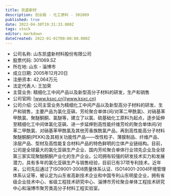 ```yaml
---
title: 凯盛新材
description: 创业板 - 化工原料 - 301069
published: true
date: 2022-04-30T19:31:33.000Z
tags: stock
editor: markdown
dateCreated: 2022-01-01T00:00:00.000Z
---
```


- 公司名称: 山东凯盛新材料股份有限公司
- 股票代码: 301069.SZ
- 所在地: 山东 - 淄博市
- 成立日期: 2005年12月20日
- 注册资本: 42,064万元
- 法定代表人: 王加荣
- 主营业务: 精细化工中间产品以及新型高分子材料的研发，生产和销售
- 公司官网: [www.ksxc.cn](www.ksxc.cn)
- 公司介绍: 公司主营业务为精细化工中间产品以及新型高分子材料的研发、生产和销售，主要产品为氯化亚砜、芳纶聚合单体(间/对苯二甲酰氯)、对硝基苯甲酰氯、聚醚酮酮、氯醚等，建立了以氯、硫基础化工原料为起点，逐步延伸至精细化工中间体氯化亚砜、进一步延伸到高性能纤维芳纶的聚合单体间/对苯二甲酰氯、对硝基苯甲酰氯及其他芳香族酰氯产品，再到高性能高分子材料聚醚酮酮(PEKK)及其相关功能性产品——改性粒子、薄膜制品、纤维产品、涂层产品、型材及高性能复合材料产品的特色鲜明的立体产业链结构。目前，公司是全球最大的氯化亚砜生产企业、国内芳纶聚合单体行业领先企业及全球第三家实现聚醚酮酮产业化的生产企业。公司拥有较强的研发技术实力和发展潜力，具有多年的氯化亚砜生产与销售经验，目前已有37项专利技术。近年来，公司先后通过了ISO9001-2008质量体系认证、ISO14001-2004环境管理体系认证等，被认定为山东省高新技术企业和中国专利山东明星企业，拥有省级企业技术中心、省级工程技术研究中心、淄博市芳纶聚合单体工程技术研究中心和淄博市聚芳类高分子材料工程实验室。


